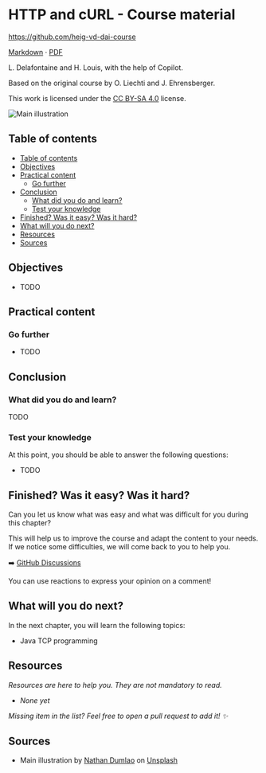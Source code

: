 [markdown]:
  https://github.com/heig-vd-dai-course/heig-vd-dai-course/blob/main/21-http-and-curl/COURSE_MATERIAL.md
[pdf]:
  https://heig-vd-dai-course.github.io/heig-vd-dai-course/21-http-and-curl/21-http-and-curl-course-material.pdf
[license]:
  https://github.com/heig-vd-dai-course/heig-vd-dai-course/blob/main/LICENSE.md
[discussions]: https://github.com/orgs/heig-vd-dai-course/discussions/4
[illustration]:
  https://images.unsplash.com/photo-1549319114-d67887c51aed?fit=crop&h=720

# HTTP and cURL - Course material

<https://github.com/heig-vd-dai-course>

[Markdown][markdown] · [PDF][pdf]

L. Delafontaine and H. Louis, with the help of Copilot.

Based on the original course by O. Liechti and J. Ehrensberger.

This work is licensed under the [CC BY-SA 4.0][license] license.

![Main illustration][illustration]

## Table of contents

- [Table of contents](#table-of-contents)
- [Objectives](#objectives)
- [Practical content](#practical-content)
  - [Go further](#go-further)
- [Conclusion](#conclusion)
  - [What did you do and learn?](#what-did-you-do-and-learn)
  - [Test your knowledge](#test-your-knowledge)
- [Finished? Was it easy? Was it hard?](#finished-was-it-easy-was-it-hard)
- [What will you do next?](#what-will-you-do-next)
- [Resources](#resources)
- [Sources](#sources)

## Objectives

- TODO

## Practical content

### Go further

- TODO

## Conclusion

### What did you do and learn?

TODO

### Test your knowledge

At this point, you should be able to answer the following questions:

- TODO

## Finished? Was it easy? Was it hard?

Can you let us know what was easy and what was difficult for you during this
chapter?

This will help us to improve the course and adapt the content to your needs. If
we notice some difficulties, we will come back to you to help you.

➡️ [GitHub Discussions][discussions]

You can use reactions to express your opinion on a comment!

## What will you do next?

In the next chapter, you will learn the following topics:

- Java TCP programming

## Resources

_Resources are here to help you. They are not mandatory to read._

- _None yet_

_Missing item in the list? Feel free to open a pull request to add it! ✨_

## Sources

- Main illustration by [Nathan Dumlao](https://unsplash.com/@nate_dumlao) on
  [Unsplash](https://unsplash.com/photos/KixfBEdyp64)
